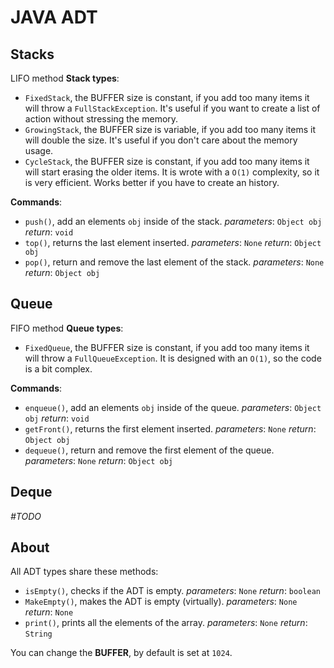 # JAVA ADT

## Stacks
LIFO method
**Stack types**:

 - `FixedStack`, the BUFFER size is constant, if you add too many items it will throw a `FullStackException`.
 It's useful if you want to create a list of action without stressing the memory.
 - `GrowingStack`, the BUFFER size is variable, if you add too many items it will double the size.
It's useful if you don't care about the memory usage.
  - `CycleStack`, the BUFFER size is constant, if you add too many items it will start erasing the older items.
It is wrote with a `O(1)` complexity, so it is very efficient.
Works better if you have to create an history.

**Commands**:

 - `push()`, add an elements `obj` inside of the stack.
*parameters*: `Object obj`
*return*: `void`
 - `top()`, returns the last element inserted.
*parameters*: `None`
*return*: `Object obj`
 - `pop()`, return and remove the last element of the stack.
*parameters*: `None`
*return*: `Object obj`

## Queue

FIFO method
**Queue types**:

 - `FixedQueue`, the BUFFER size is constant, if you add too many items it will throw a `FullQueueException`.
It is designed with an `O(1)`, so the code is a bit complex.

**Commands**:

 - `enqueue()`, add an elements `obj` inside of the queue.
*parameters*: `Object obj`
*return*: `void`
 - `getFront()`, returns the first element inserted.
*parameters*: `None`
*return*: `Object obj`
 - `dequeue()`, return and remove the first element of the queue.
*parameters*: `None`
*return*: `Object obj`
## Deque
*#TODO*


## About
All ADT types share these methods:
 - `isEmpty()`, checks if the ADT is empty.
*parameters*: `None`
*return*: `boolean`
 - `MakeEmpty()`, makes the ADT is empty (virtually).
*parameters*: `None`
*return*: `None`
 - `print()`, prints all the elements of the array.
*parameters*: `None`
*return*: `String`

You can change the **BUFFER**, by default is set at `1024`.

